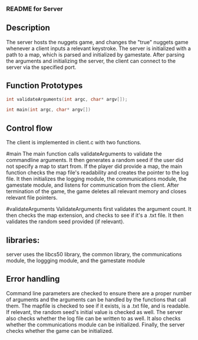 ### README for Server

## Description
The server hosts the nuggets game, and changes the "true" nuggets game whenever a client inputs a relevant keystroke. The server is initialized with a path to a map, which is parsed and initialized by gamestate. After parsing the arguments and initializing the server, the client can connect to the server via the specified port. 


## Function Prototypes

```c
int validateArguments(int argc, char* argv[]);
```

```c
int main(int argc, char* argv[])
```

## Control flow

The client is implemented in client.c with two functions.


#main
The main function calls validateArguments to validate the commandline arguments. It then generates a random seed if the user did not specify a map to start from. If the player did provide a map, the main function checks the map file's readability and creates the pointer to the log file. It then initializes the logging module, the communications module, the gamestate module, and listens for communication from the client. After termination of the game, the game deletes all relevant memory and closes relevant file pointers.

#validateArguments
ValidateArguments first validates the argument count. It then checks the map extension, and checks to see if it's a .txt file. It then validates the random seed provided (if relevant).

## libraries:

server uses the libcs50 library, the common library, the communications module, the loggging module, and the gamestate module

## Error handling

Command line parameters are checked to ensure there are a proper number of arguments and the arguments can be handled by the functions that call them. The mapfile is checked to see if it exists, is a .txt file, and is readable. If relevant, the random seed's initial value is checked as well. The server also checks whether the log file can be written to as well. It also checks whether the communications module can be initialized. Finally, the server checks whether the game can be initialized. 